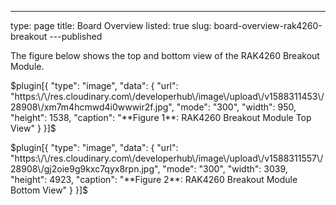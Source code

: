 ---
type: page
title: Board Overview
listed: true
slug: board-overview-rak4260-breakout
---published

The figure below shows the top and bottom view of the RAK4260 Breakout Module.

$plugin[{
    "type": "image",
    "data": {
        "url": "https:\/\/res.cloudinary.com\/developerhub\/image\/upload\/v1588311453\/28908\/xm7m4hcmwd4i0wwwir2f.jpg",
        "mode": "300",
        "width": 950,
        "height": 1538,
        "caption": "**Figure 1**: RAK4260 Breakout Module Top View"
    }
}]$

$plugin[{
    "type": "image",
    "data": {
        "url": "https:\/\/res.cloudinary.com\/developerhub\/image\/upload\/v1588311557\/28908\/gj2oie9g9kxc7qyx8rpn.jpg",
        "mode": "300",
        "width": 3039,
        "height": 4923,
        "caption": "**Figure 2**: RAK4260 Breakout Module Bottom View"
    }
}]$

